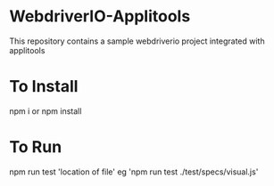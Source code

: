 # WebdriverIO-Applitools

This repository contains a sample webdriverio project integrated with applitools

# To Install

npm i or npm install

# To Run

npm run test 'location of file' eg 'npm run test ./test/specs/visual.js'
